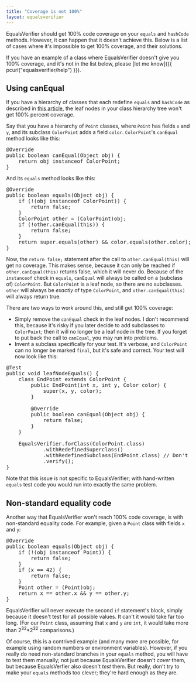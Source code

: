 ```yaml
---
title: "Coverage is not 100%"
layout: equalsverifier
---
```

EqualsVerifier should get 100% code coverage on your `equals` and `hashCode` methods. However, it can happen that it doesn't achieve this. Below is a list of cases where it's impossible to get 100% coverage, and their solutions.

If you have an example of a class where EqualsVerifier doesn't give you 100% coverage, and it's not in the list below, please [let me know]({{ pcurl("equalsverifier/help") }}).

Using canEqual
---
If you have a hierarchy of classes that each redefine `equals` and `hashCode` as described in [this article](http://www.artima.com/lejava/articles/equality.html), the leaf nodes in your class hierarchy tree won't get 100% percent coverage.

Say that you have a hierarchy of `Point` classes, where `Point` has fields `x` and `y`, and its subclass `ColorPoint` adds a field `color`. `ColorPoint`'s `canEqual` method looks like this:

<pre class="prettyprint">
@Override
public boolean canEqual(Object obj) {
    return obj instanceof ColorPoint;
}
</pre>

And its `equals` method looks like this:

<pre class="prettyprint">
@Override
public boolean equals(Object obj) {
    if (!(obj instanceof ColorPoint)) {
        return false;
    }
    ColorPoint other = (ColorPoint)obj;
    if (!other.canEqual(this)) {
        return false;
    }
    return super.equals(other) && color.equals(other.color);
}
</pre>

Now, the `return false;` statement after the call to `other.canEqual(this)` will get no coverage. This makes sense, because it can only be reached if `other.canEqual(this)` returns false, which it will never do. Because of the `instanceof` check in `equals`, `canEqual` will always be called on a (subclass of) `ColorPoint`. But `ColorPoint` is a leaf node, so there are no subclasses. `other` will always be _exactly_ of type `ColorPoint`, and `other.canEqual(this)` will always return true.

There are two ways to work around this, and still get 100% coverage:

* Simply remove the `canEqual` check in the leaf nodes. I don't recommend this, because it's risky if you later decide to add subclasses to `ColorPoint`; then it will no longer be a leaf node in the tree. If you forget to put back the call to `canEqual`, you may run into problems.
* Invent a subclass specifically for your test. It's verbose, and `ColorPoint` can no longer be marked `final`, but it's safe and correct. Your test will now look like this:

<pre class="prettyprint">
@Test
public void leafNodeEquals() {
    class EndPoint extends ColorPoint {
        public EndPoint(int x, int y, Color color) {
            super(x, y, color);
        }

        @Override
        public boolean canEqual(Object obj) {
            return false;
        }
    }

    EqualsVerifier.forClass(ColorPoint.class)
            .withRedefinedSuperclass()
            .withRedefinedSubclass(EndPoint.class) // Don't forget to add this line
            .verify();
}
</pre>

Note that this issue is not specific to EqualsVerifier; with hand-written `equals` test code you would run into exactly the same problem.


Non-standard equality code
---
Another way that EqualsVerifier won't reach 100% code coverage, is with non-standard equality code. For example, given a `Point` class with fields `x` and `y`:

<pre class="prettyprint">
@Override
public boolean equals(Object obj) {
    if (!(obj instanceof Point)) {
        return false;
    }
    if (x == 42) {
        return false;
    }
    Point other = (Point)obj;
    return x == other.x && y == other.y;
}
</pre>

EqualsVerifier will never execute the second `if` statement's block, simply because it doesn't test for all possible values. It can't it would take far too long. (For our `Point` class, assuming that `x` and `y` are `int`, it would take more than 2<sup>32</sup>*2<sup>32</sup> comparisons.)

Of course, this is a contrived example (and many more are possible, for example using random numbers or environment variables). However, if you really do need non-standard branches in your `equals` method, you will have to test them manually; not just because EqualsVerifier doesn't _cover_ them, but because EqualsVerfier also doesn't _test_ them. But really, don't try to make your `equals` methods too clever; they're hard enough as they are.
